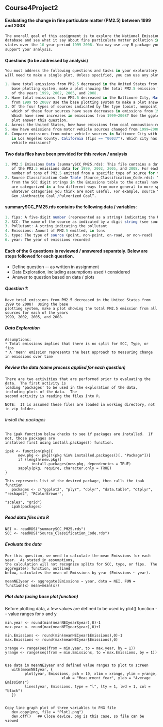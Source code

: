 ## Course4Project2  
#### Evaluating the change in fine particulate matter (PM2.5) between 1999 and 2008  
````r
The overall goal of this assignment is to explore the National Emissions Inventory  
database and see what it say about fine particulate matter pollution in the United  
states over the 10-year period 1999–2008. You may use any R package you want to  
support your analysis.
````

#### Questions (to be addressed by analysis)
````r
You must address the following questions and tasks in your exploratory analysis. For each question/task you  
will need to make a single plot. Unless specified, you can use any plotting system in R to make your plot.  

1. Have total emissions from PM2.5 decreased in the United States from 1999 to 2008? Using the  
   base plotting system, make a plot showing the total PM2.5 emission from all sources for each  
   of the years 1999, 2002, 2005, and 2008.
2. Have total emissions from PM2.5 decreased in the Baltimore City, Maryland (𝚏𝚒𝚙𝚜 == "𝟸𝟺𝟻𝟷𝟶")  
   from 1999 to 2008? Use the base plotting system to make a plot answering this question.
3. Of the four types of sources indicated by the 𝚝𝚢𝚙𝚎 (point, nonpoint, onroad, nonroad) variable,  
   which of these four sources have seen decreases in emissions from 1999–2008 for Baltimore City?  
   Which have seen increases in emissions from 1999–2008? Use the ggplot2 plotting system to make a  
   plot answer this question.
4. Across the United States, how have emissions from coal combustion-related sources changed from 1999–2008?
5. How have emissions from motor vehicle sources changed from 1999–2008 in Baltimore City?
6. Compare emissions from motor vehicle sources in Baltimore City with emissions from motor vehicle sources  
   in Los Angeles County, California (𝚏𝚒𝚙𝚜 == "𝟶𝟼𝟶𝟹𝟽"). Which city has seen greater changes over time in motor  
   vehicle emissions?
````


#### Two data files have been provided for this review / analysis
````r
1. PM2.5 Emissions Data (𝚜𝚞𝚖𝚖𝚊𝚛𝚢𝚂𝙲𝙲_𝙿𝙼𝟸𝟻.𝚛𝚍𝚜): This file contains a data frame with all  
   of the PM2.5 emissions data for 1999, 2002, 2005, and 2008. For each year, the table contains  
   number of tons of PM2.5 emitted from a specific type of source for the entire year.  
2. Source Classification Code Table (𝚂𝚘𝚞𝚛𝚌𝚎_𝙲𝚕𝚊𝚜𝚜𝚒𝚏𝚒𝚌𝚊𝚝𝚒𝚘𝚗_𝙲𝚘𝚍𝚎.𝚛𝚍𝚜): This table provides a mapping  
   from the SCC digit strings in the Emissions table to the actual name of the PM2.5 source. The sources  
   are categorized in a few different ways from more general to more specific and you may choose to explore  
   whatever categories you think are most useful. For example, source “10100101” is known as “Ext Comb /Electric  
   Gen /Anthracite Coal /Pulverized Coal”.
````

#### summarySCC_PM25.rds contains the following data / variables:
````r
1. 𝚏𝚒𝚙𝚜: A five-digit number (represented as a string) indicating the U.S. county
2. 𝚂𝙲𝙲: The name of the source as indicated by a digit string (see source code classification table)
3. 𝙿𝚘𝚕𝚕𝚞𝚝𝚊𝚗𝚝: A string indicating the pollutant
4. 𝙴𝚖𝚒𝚜𝚜𝚒𝚘𝚗𝚜: Amount of PM2.5 emitted, in tons
5. 𝚝𝚢𝚙𝚎: The type of source (point, non-point, on-road, or non-road)
6. 𝚢𝚎𝚊𝚛: The year of emissions recorded
````

#### Each of the 6 questions is reviewed / answered separately.  Below are steps followed for each question.  
 * Define question -- as written in assignment  
 * Data Exploration, including assumptions used / considered  
 * Answer to question based on data / plots  

##### Question 1:  
````
Have total emissions from PM2.5 decreased in the United States from 1999 to 2008?  Using the base  
plotting system, make a plot showing the total PM2.5 emission from all sources for each of the years  
1999, 2002, 2005, and 2008.  
````

##### Data Exploration  
````
Assumptions:
* Total emissions implies that there is no split for SCC, Type, or fips  
* A 'mean' emission represents the best approach to measuring change in emissions over time
````

##### Review the data (same process applied for each question)
````  
There are two activities that are performed prior to evaluating the data.  The first activity is  
loading 'packages' to be used in the exploration of the data, including plots of the data.  The  
second activity is reading the files into R.  

NOTE:  It is assumed these files are loaded in working directory, not in zip folder.  
````

###### Install the packages  
````  
The ipak function below checks to see if packages are installed.  If not, those packages are  
installed first using install.packages() function. 

ipak <- function(pkg){
      new.pkg <- pkg[!(pkg %in% installed.packages()[, "Package"])]
      if (length(new.pkg)) 
            install.packages(new.pkg, dependencies = TRUE)
      sapply(pkg, require, character.only = TRUE)
}

This represents list of the desired package, then calls the ipak function
   packages <- c("ggplot2", "plyr", "dplyr", "data.table", "dtplyr", "reshape2", "RColorBrewer",  
                                                                                 "scales", "grid")
   ipak(packages)
````

##### Read data files into R  
````  
NEI <- readRDS("summarySCC_PM25.rds")
SCC <- readRDS("Source_Classification_Code.rds")
````  

##### Evaluate the data  
````
For this question, we need to calculate the mean Emissions for each year.  As stated in assumptions,  
the calculation will not recognize splits for SCC, type, or fips.  The aggregate() function, outlined  
below, calculates the mean of Emissions by year (Emissions ~ year).  

meanNEIyear <- aggregate(Emissions ~ year, data = NEI, FUN = function(x) mean=mean(x))  
````

##### Plot data (using base plot function)  
Before plotting data, a few values are defined to be used by plot() function -- value ranges for x and y
````
min.year <- round(min(meanNEIyear$year),0)-1
max.year <- round(max(meanNEIyear$year),0)+1

min.Emissions <- round(min(meanNEIyear$Emissions),0)-1
max.Emissions <- round(max(meanNEIyear$Emissions),0)

xrange <- range(seq(from = min.year, to = max.year, by = 1))
yrange <- range(seq(from = min.Emissions, to = max.Emissions, by = 1))


Use data in meanNEIyear and defined value ranges to plot to screen
   with(meanNEIyear, {
         plot(year, Emissions, pch = 19, xlim = xrange, ylim = yrange,
                          xlab = "Measurment Year", ylab = "Average Emissions")
         lines(year, Emissions, type = "l", lty = 1, lwd = 1, col = "black")
   })


Copy line graph plot of three variables to PNG file
   dev.copy(png, file = "Plot1.png")
   dev.off()   ## Close device, png is this case, so file can be viewed
````






